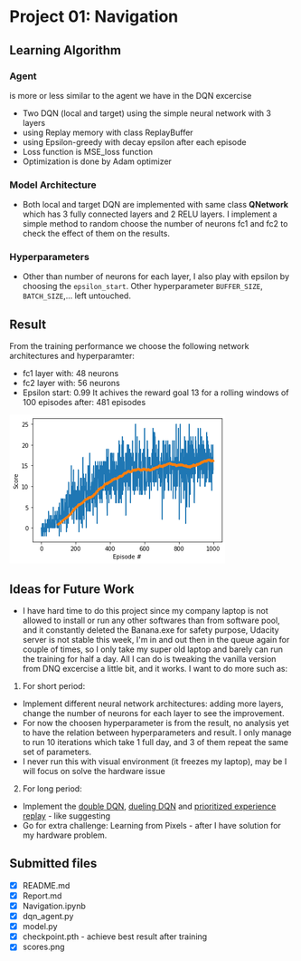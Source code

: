 # Project 01: Navigation
## Learning Algorithm
### Agent
is more or less similar to the agent we have in the DQN excercise
- Two DQN (local and target) using the simple neural network with 3 layers
- using Replay memory with class ReplayBuffer
- using Epsilon-greedy with decay epsilon after each episode
- Loss function is MSE_loss function
- Optimization is done by Adam optimizer
### Model Architecture
- Both local and target DQN are implemented with same class  **QNetwork** which has 3 fully connected layers and 2 RELU layers. I implement a simple method to random choose the number of neurons fc1 and fc2 to check the effect of them on the results.
### Hyperparameters
- Other than number of neurons for each layer, I also play with epsilon by choosing the `epsilon_start`. Other hyperparameter `BUFFER_SIZE`, `BATCH_SIZE`,... left untouched.
## Result
From the training performance we choose the following network architectures and hyperparamter:
- fc1 layer with: 48 neurons
- fc2 layer with: 56 neurons
- Epsilon start: 0.99
It achives the reward goal 13 for a rolling windows of 100 episodes after: 481 episodes

![score](scores.png)
## Ideas for Future Work
- I have hard time to do this project since my company laptop is not allowed to install or run any other softwares than from software pool, and it constantly deleted the Banana.exe for safety purpose, Udacity server is not stable this week, I'm in and out then in the queue again for couple of times, so I only take my super old laptop and barely can run the training for half a day. All I can do is tweaking the vanilla version from DNQ excercise a little bit, and it works. I want to do more such as:
1. For short period:
- Implement different neural network architectures: adding more layers, change the number of neurons for each layer to see the improvement.
- For now the choosen hyperparameter is from the result, no analysis yet to have the relation between hyperparameters and result. I only manage to run 10 iterations which take 1 full day, and 3 of them repeat the same set of parameters.
- I never run this with visual environment (it freezes my laptop), may be I will focus on solve the hardware issue 
2. For long period:
- Implement the [double DQN](https://arxiv.org/abs/1509.06461), [dueling DQN](https://arxiv.org/abs/1511.06581) and [prioritized experience replay](https://arxiv.org/abs/1511.05952) - like suggesting
- Go for extra challenge: Learning from Pixels - after I have solution for my hardware problem.
## Submitted files
- [x] README.md
- [x] Report.md
- [x] Navigation.ipynb
- [x] dqn_agent.py
- [x] model.py
- [x] checkpoint.pth - achieve best result after training
- [x] scores.png

